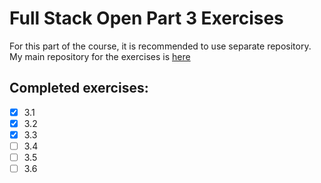 # Full Stack Open Part 3 Exercises
For this part of the course, it is recommended to use separate repository. My main repository for the exercises is [here](https://github.com/jarikain/full-stack-open-exercises)

## Completed exercises:
- [x] 3.1
- [x] 3.2
- [x] 3.3
- [ ] 3.4
- [ ] 3.5
- [ ] 3.6